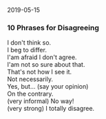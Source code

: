 2019-05-15

### 10 Phrases for Disagreeing

I don't think so.  
I beg to differ.  
I'am afraid I don't agree.  
I'am not so sure about that.  
That's not how I see it.  
Not necessarily.  
Yes, but... (say your opinion)  
On the contrary.  
(very informal) No way!  
(very strong) I totally disagree.  